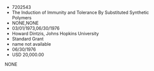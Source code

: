 * 7202543
* The Induction of Immunity and Tolerance By Substituted      Synthetic Polymers
* NONE,NONE
* 03/01/1973,06/30/1976
* Howard Dintzis, Johns Hopkins University
* Standard Grant
*   name not available
* 06/30/1976
* USD 20,000.00

NONE